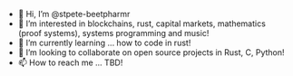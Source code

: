 - 👋 Hi, I’m @stpete-beetpharmr
- 👀 I’m interested in blockchains, rust, capital markets, mathematics (proof systems), systems programming and music!
- 🌱 I’m currently learning ... how to code in rust!
- 💞️ I’m looking to collaborate on open source projects in Rust, C, Python!
- 📫 How to reach me ... TBD!

<!---
stpete-beetpharmr/stpete-beetpharmr is a ✨ special ✨ repository because its `README.md` (this file) appears on your GitHub profile.
You can click the Preview link to take a look at your changes.
--->
